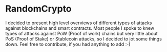# RandomCrypto
I decided to present high level overviews of different types of attacks against blockchains and smart contracts. Most people I spoke to knew types of attacks against PoW (Proof of work) chains but very little about PoS (Proof of Stake) or Stablecoin attacks, so I decided to jot some things down. Feel free to contribute, if you had anything to add :-)
